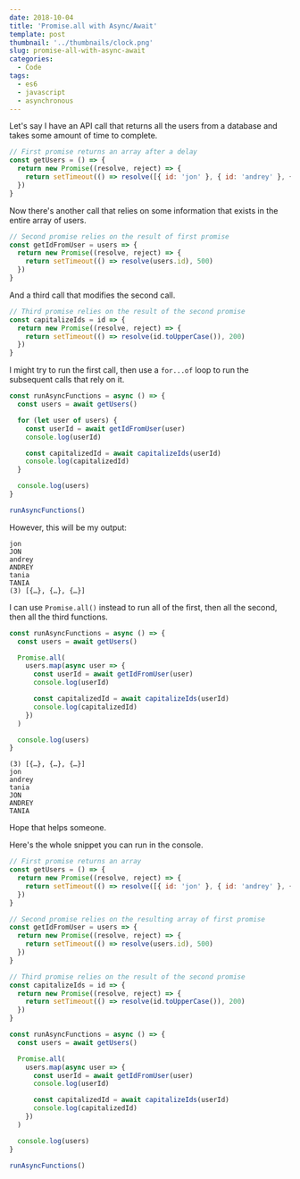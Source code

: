 ```yaml
---
date: 2018-10-04
title: 'Promise.all with Async/Await'
template: post
thumbnail: '../thumbnails/clock.png'
slug: promise-all-with-async-await
categories:
  - Code
tags:
  - es6
  - javascript
  - asynchronous
---
```


Let's say I have an API call that returns all the users from a database and takes some amount of time to complete.

```js
// First promise returns an array after a delay
const getUsers = () => {
  return new Promise((resolve, reject) => {
    return setTimeout(() => resolve([{ id: 'jon' }, { id: 'andrey' }, { id: 'tania' }]), 600)
  })
}
```

Now there's another call that relies on some information that exists in the entire array of users.

```js
// Second promise relies on the result of first promise
const getIdFromUser = users => {
  return new Promise((resolve, reject) => {
    return setTimeout(() => resolve(users.id), 500)
  })
}
```

And a third call that modifies the second call.

```js
// Third promise relies on the result of the second promise
const capitalizeIds = id => {
  return new Promise((resolve, reject) => {
    return setTimeout(() => resolve(id.toUpperCase()), 200)
  })
}
```

I might try to run the first call, then use a `for...of` loop to run the subsequent calls that rely on it.

```js
const runAsyncFunctions = async () => {
  const users = await getUsers()

  for (let user of users) {
    const userId = await getIdFromUser(user)
    console.log(userId)

    const capitalizedId = await capitalizeIds(userId)
    console.log(capitalizedId)
  }

  console.log(users)
}

runAsyncFunctions()
```

However, this will be my output:

```terminal
jon
JON
andrey
ANDREY
tania
TANIA
(3) [{…}, {…}, {…}]
```

I can use `Promise.all()` instead to run all of the first, then all the second, then all the third functions.

```js
const runAsyncFunctions = async () => {
  const users = await getUsers()

  Promise.all(
    users.map(async user => {
      const userId = await getIdFromUser(user)
      console.log(userId)

      const capitalizedId = await capitalizeIds(userId)
      console.log(capitalizedId)
    })
  )

  console.log(users)
}
```

```terminal
(3) [{…}, {…}, {…}]
jon
andrey
tania
JON
ANDREY
TANIA
```

Hope that helps someone.

Here's the whole snippet you can run in the console.

```js
// First promise returns an array
const getUsers = () => {
  return new Promise((resolve, reject) => {
    return setTimeout(() => resolve([{ id: 'jon' }, { id: 'andrey' }, { id: 'tania' }]), 600)
  })
}

// Second promise relies on the resulting array of first promise
const getIdFromUser = users => {
  return new Promise((resolve, reject) => {
    return setTimeout(() => resolve(users.id), 500)
  })
}

// Third promise relies on the result of the second promise
const capitalizeIds = id => {
  return new Promise((resolve, reject) => {
    return setTimeout(() => resolve(id.toUpperCase()), 200)
  })
}

const runAsyncFunctions = async () => {
  const users = await getUsers()

  Promise.all(
    users.map(async user => {
      const userId = await getIdFromUser(user)
      console.log(userId)

      const capitalizedId = await capitalizeIds(userId)
      console.log(capitalizedId)
    })
  )

  console.log(users)
}

runAsyncFunctions()
```
